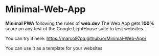 # Minimal-Web-App
**Minimal PWA** following the rules of **web.dev**
The Web App gets **100%** score on any test of the Google LightHouse suite to test websites.

You can try it here: https://marco97pa.github.io/Minimal-Web-App/

You can use it as a template for your websites
